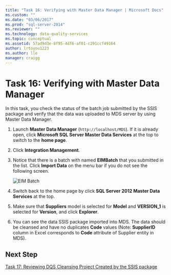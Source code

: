 ```yaml
---
title: "Task 16: Verifying with Master Data Manager | Microsoft Docs"
ms.custom: ""
ms.date: "03/06/2017"
ms.prod: "sql-server-2014"
ms.reviewer: ""
ms.technology: data-quality-services
ms.topic: conceptual
ms.assetid: 57ad9d3e-8f95-4df6-af01-c291ccf49164
author: lrtoyou1223
ms.author: lle
manager: craigg
---
```

# Task 16: Verifying with Master Data Manager
  In this task, you check the status of the batch job submitted by the SSIS package and verify that the data was uploaded to MDS server by using Master Data Manager.  
  
1.  Launch **Master Data Manager** (`http://localhost/MDS`). If it is already open, click **Microsoft SQL Server Master Data Services** at the top to switch to the **home page**.  
  
2.  Click **Integration Management**.  
  
3.  Notice that there is a batch with named **EIMBatch** that you submitted in the list. Click **Import Data** on the menu bar if you do not see the following screen.  
  
     ![EIM Batch](../../2014/tutorials/media/et-verifyingwithmasterdatamanager.jpg "EIM Batch")  
  
4.  Switch back to the home page by click **SQL Server 2012 Master Data Services** at the top.  
  
5.  Make sure that **Suppliers** model is selected for **Model** and **VERSION_1** is selected for **Version**, and click **Explorer**.  
  
6.  You can see the data SSIS package imported into MDS. The data should be cleansed and have no duplicates **Code** values (Note: **SupplierID** column in Excel corresponds to **Code** attribute of Supplier entity in MDS).  
  
## Next Step  
 [Task 17: Reviewing DQS Cleansing Project Created by the SSIS package](../../2014/tutorials/task-17-reviewing-dqs-cleansing-project-created-by-the-ssis-package.md)  
  
  

